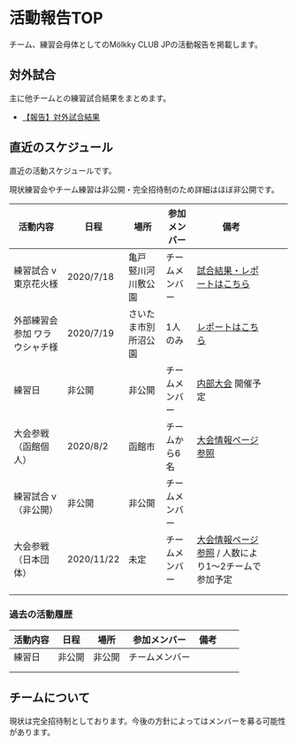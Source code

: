 # 活動報告TOP

チーム、練習会母体としてのMölkky CLUB JPの活動報告を掲載します。

## 対外試合

主に他チームとの練習試合結果をまとめます。

- [【報告】対外試合結果](https://w.atwiki.jp/molkky_strategy/pages/30.html)

## 直近のスケジュール

直近の活動スケジュールです。

現状練習会やチーム練習は非公開・完全招待制のため詳細はほぼ非公開です。

| 活動内容                      | 日程       | 場所                 | 参加メンバー     | 備考                                                                                                     |     |     |
| ----------------------------- | ---------- | -------------------- | ---------------- | -------------------------------------------------------------------------------------------------------- | --- | --- |
| 練習試合 v 東京花火様         | 2020/7/18  | 亀戸 竪川河川敷公園  | チームメンバー   | [試合結果・レポートはこちら](https://w.atwiki.jp/molkky_strategy/pages/30.html)                          |     |     |
| 外部練習会参加 ワラウシャチ様 | 2020/7/19  | さいたま市別所沼公園 | 1人のみ          | [レポートはこちら](https://w.atwiki.jp/molkky_strategy/pages/31.html)                                    |     |     |
| 練習日                        | 非公開     | 非公開               | チームメンバー   | [内部大会](https://w.atwiki.jp/molkky_strategy/pages/28.html) 開催予定                                   |     |     |
| 大会参戦（函館個人）          | 2020/8/2   | 函館市               | チームから6名 | [大会情報ページ参照](https://w.atwiki.jp/molkky_strategy/pages/19.html)                                  |     |     |
| 練習試合 v （非公開）         | 非公開     | 非公開               | チームメンバー   |                                                                                                          |     |     |
| 大会参戦（日本団体）          | 2020/11/22 | 未定                 | チームメンバー   | [大会情報ページ参照](https://w.atwiki.jp/molkky_strategy/pages/19.html) / 人数により1～2チームで参加予定 |     |     |
|                               |            |                      |                  |                                                                                                          |     |     |
|                               |            |                      |                  |                                                                                                          |     |     |

### 過去の活動履歴

| 活動内容 | 日程   | 場所   | 参加メンバー   | 備考 |     |     |
| -------- | ------ | ------ | -------------- | ---- | --- | --- |
| 練習日   | 非公開 | 非公開 | チームメンバー |      |     |     |
|          |        |        |                |      |     |     |
|          |        |        |                |      |     |     |

## チームについて

現状は完全招待制としております。今後の方針によってはメンバーを募る可能性があります。
